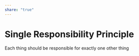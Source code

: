 ```yaml
---  
share: "true"  
---  
```

# Single Responsibility Principle  
  
Each thing should be responsible for exactly one other thing
